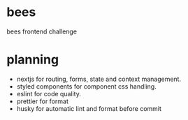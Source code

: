 # bees
bees frontend challenge

# planning

- nextjs for routing, forms, state and context management.
- styled components for component css handling.
- eslint for code quality.
- prettier for format
- husky for automatic lint and format before commit
